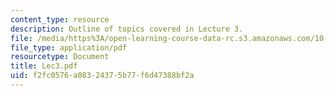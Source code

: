 ```yaml
---
content_type: resource
description: Outline of topics covered in Lecture 3.
file: /media/https%3A/open-learning-course-data-rc.s3.amazonaws.com/10-675j-computational-quantum-mechanics-of-molecular-and-extended-systems-fall-2004/f2fc0576a08324375b77f6d47388bf2a_Lec3.pdf
file_type: application/pdf
resourcetype: Document
title: Lec3.pdf
uid: f2fc0576-a083-2437-5b77-f6d47388bf2a
---
```

